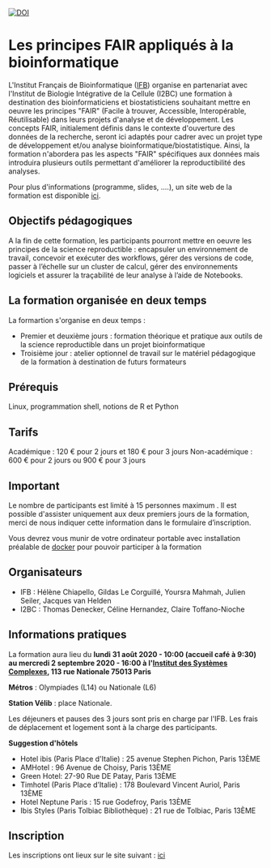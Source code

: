 [![DOI](https://zenodo.org/badge/290853092.svg)](https://zenodo.org/badge/latestdoi/290853092)

# Les principes FAIR appliqués à la bioinformatique

L'Institut Français de Bioinformatique ([IFB](https://www.france-bioinformatique.fr/)) organise en partenariat avec l'Institut de Biologie Intégrative de la Cellule (I2BC) une formation à destination des bioinformaticiens et biostatisticiens souhaitant mettre en oeuvre les principes "FAIR" (Facile à trouver, Accessible, Interopérable, Réutilisable) dans leurs projets d'analyse et de développement. Les concepts FAIR, initialement définis dans le contexte d'ouverture des données de la recherche, seront ici adaptés pour cadrer avec un projet type de développement et/ou analyse bioinformatique/biostatistique. Ainsi, la formation n'abordera pas les aspects "FAIR" spécifiques aux données mais introduira plusieurs outils permettant d'améliorer la reproductibilité des analyses.

Pour plus d'informations (programme, slides, ....), un site web de la formation est disponible [ici](https://ifb-elixirfr.github.io/IFB-FAIR-bioinfo-training/).

## Objectifs pédagogiques

A la fin de cette formation, les participants pourront mettre en oeuvre les principes de la science reproductible : encapsuler un environnement de travail, concevoir et exécuter des workflows, gérer des versions de code, passer à l’échelle sur un cluster de calcul,  gérer des environnements logiciels et assurer la traçabilité de leur analyse à l’aide de Notebooks.

## La formation organisée en deux temps

La formartion s'organise en deux temps :

- Premier et deuxième jours : formation théorique et pratique aux outils de la science reproductible dans un projet bioinformatique
- Troisième jour : atelier optionnel de travail sur le matériel pédagogique de la formation à destination de futurs formateurs  

## Prérequis

Linux, programmation shell, notions de R et Python

## Tarifs

Académique : 120 € pour 2 jours et 180 € pour 3 jours
Non-académique : 600 € pour 2 jours ou 900 € pour 3 jours

## Important

Le nombre de participants est limité à 15 personnes maximum . Il est possible d'assister uniquement aux deux premiers jours de la formation, merci de nous indiquer cette information dans le formulaire d’inscription.  

Vous devrez vous munir de votre ordinateur portable avec installation préalable de [docker](https://docs.docker.com/get-docker) pour pouvoir participer à la formation

## Organisateurs

- IFB : Hélène Chiapello, Gildas Le Corguillé, Yoursra Mahmah, Julien Seiler, Jacques van Helden
- I2BC : Thomas Denecker, Céline Hernandez, Claire Toffano-Nioche

## Informations pratiques

La formation aura lieu du **lundi 31 août 2020 - 10:00 (accueil café à 9:30) au mercredi 2 septembre 2020 - 16:00 à l'[Institut des Systèmes Complexes](https://iscpif.fr), 113 rue Nationale 75013 Paris** 

**Métros** : Olympiades (L14) ou Nationale (L6)

**Station Vélib** : place Nationale.

Les déjeuners et pauses des 3 jours sont pris en charge par l'IFB. Les frais de déplacement et logement sont à la charge des participants.

**Suggestion d'hôtels**

- Hotel ibis (Paris Place d'Italie) :  25 avenue Stephen Pichon, Paris 13ÈME
- AMHotel : 96 Avenue de Choisy, Paris 13ÈME
- Green Hotel: 27-90 Rue DE Patay, Paris 13ÈME
- Timhotel (Paris Place d’Italie) : 178 Boulevard Vincent Auriol, Paris 13ÈME
- Hotel Neptune Paris : 15 rue Godefroy, Paris 13ÈME
- Ibis Styles (Paris Tolbiac Bibliothèque) : 21 rue de Tolbiac, Paris 13ÈME

## Inscription

Les inscriptions ont lieux sur le site suivant : [ici](https://ressources.france-bioinformatique.fr/fr/evenements/principes-fair-appliques-a-la-bioinformatique#map)
